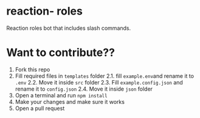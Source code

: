 # reaction- roles
Reaction roles bot that includes slash commands.

# Want to contribute??
1. Fork this repo
2. Fill required files in `templates` folder
  2.1. fill `example.env`and rename it to `.env`
  2.2. Move it inside `src` folder
  2.3. Fill `example.config.json` and rename it to `config.json`
  2.4. Move it inside `json` folder
3. Open a terminal and run `npm install`
4. Make your changes and make sure it works
5. Open a pull request
